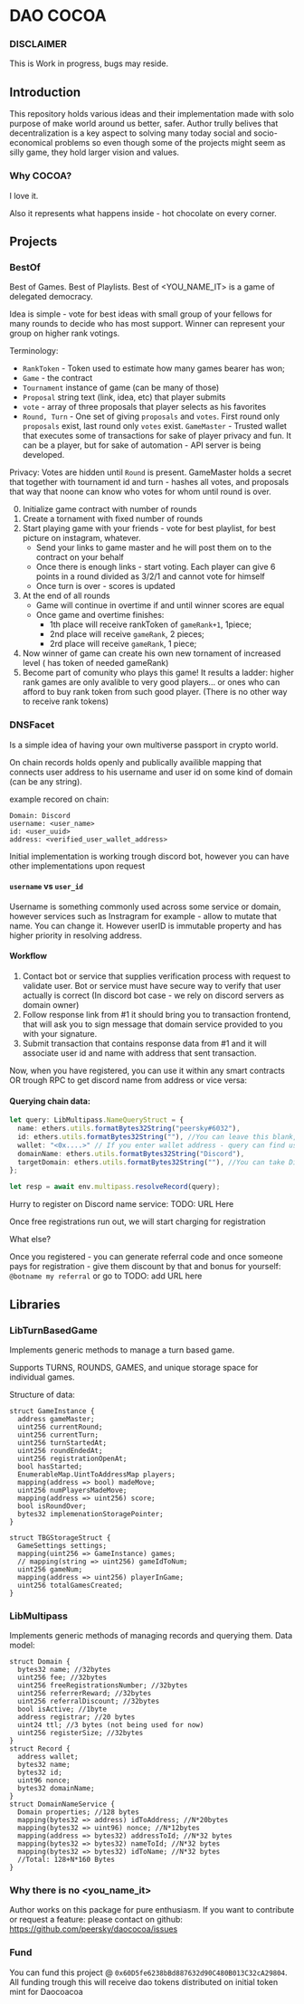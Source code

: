 # DAO COCOA

### DISCLAIMER

This is Work in progress, bugs may reside.

## Introduction

This repository holds various ideas and their implementation made with solo purpose of make world around us better, safer. Author trully belives that decentralization is a key aspect to solving many today social and socio-economical problems so even though some of the projects might seem as silly game, they hold larger vision and values.

### Why COCOA?

I love it.

Also it represents what happens inside - hot chocolate on every corner.

## Projects

### BestOf

Best of Games. Best of Playlists. Best of <YOU_NAME_IT> is a game of delegated democracy.

Idea is simple - vote for best ideas with small group of your fellows for many rounds to decide who has most support. Winner can represent your group on higher rank votings.

Terminology:

- `RankToken` - Token used to estimate how many games bearer has won;
- `Game` - the contract
- `Tournament` instance of game (can be many of those)
- `Proposal` string text (link, idea, etc) that player submits
- `vote` - array of three proposals that player selects as his favorites
- `Round, Turn` - One set of giving `proposals` and `votes`. First round only `proposals` exist, last round only `votes` exist.
  `GameMaster` - Trusted wallet that executes some of transactions for sake of player privacy and fun. It can be a player, but for sake of automation - API server is being developed.

Privacy: Votes are hidden until `Round` is present. GameMaster holds a secret that together with tournament id and turn - hashes all votes, and proposals that way that noone can know who votes for whom until round is over.

0. Initialize game contract with number of rounds
1. Create a tornament with fixed number of rounds
2. Start playing game with your friends - vote for best playlist, for best picture on instagram, whatever.
   - Send your links to game master and he will post them on to the contract on your behalf
   - Once there is enough links - start voting. Each player can give 6 points in a round divided as 3/2/1 and cannot vote for himself
   - Once turn is over - scores is updated
3. At the end of all rounds
   - Game will continue in overtime if and until winner scores are equal
   - Once game and overtime finishes:
     - 1th place will receive rankToken of `gameRank+1`, 1piece;
     - 2nd place will receive `gameRank`, 2 pieces;
     - 2rd place will receive `gameRank`, 1 piece;
4. Now winner of game can create his own new tornament of increased level ( has token of needed gameRank)
5. Become part of comunity who plays this game! It results a ladder: higher rank games are only avalible to very good players... or ones who can afford to buy rank token from such good player. (There is no other way to receive rank tokens)

### DNSFacet

Is a simple idea of having your own multiverse passport in crypto world.

On chain records holds openly and publically availible mapping that connects user address to his username and user id on some kind of domain (can be any string).

example recored on chain:

```
Domain: Discord
username: <user_name>
id: <user_uuid>
address: <verified_user_wallet_address>
```

Initial implementation is working trough discord bot, however you can have other implementations upon request

#### `username` vs `user_id`

Username is something commonly used across some service or domain, however services such as Instragram for example - allow to mutate that name. You can change it. However userID is immutable property and has higher priority in resolving address.

#### Workflow

1. Contact bot or service that supplies verification process with request to validate user. Bot or service must have secure way to verify that user actually is correct (In discord bot case - we rely on discord servers as domain owner)
2. Follow response link from #1 it should bring you to transaction frontend, that will ask you to sign message that domain service provided to you with your signature.
3. Submit transaction that contains response data from #1 and it will associate user id and name with address that sent transaction.

Now, when you have registered, you can use it within any smart contracts OR trough RPC to get discord name from address or vice versa:

#### Querying chain data:

```ts
let query: LibMultipass.NameQueryStruct = {
  name: ethers.utils.formatBytes32String("peersky#6032"),
  id: ethers.utils.formatBytes32String(""), //You can leave this blank, however unique ID is most reliable way - this is immutable id which discord usually does not display to you, but bots do see it though!
  wallet: "<0x....>" // If you enter wallet address - query can find user name and id by it
  domainName: ethers.utils.formatBytes32String("Discord"),
  targetDomain: ethers.utils.formatBytes32String(""), //You can take Discord user id and find his id in other domain by that
};

let resp = await env.multipass.resolveRecord(query);
```

Hurry to register on Discord name service: TODO: URL Here

Once free registrations run out, we will start charging for registration

What else?

Once you registered - you can generate referral code and once someone pays for registration - give them discount by that and bonus for yourself:
`@botname my referral` or go to TODO: add URL here

## Libraries

### LibTurnBasedGame

Implements generic methods to manage a turn based game.

Supports TURNS, ROUNDS, GAMES, and unique storage space for individual games.

Structure of data:

```solidity
struct GameInstance {
  address gameMaster;
  uint256 currentRound;
  uint256 currentTurn;
  uint256 turnStartedAt;
  uint256 roundEndedAt;
  uint256 registrationOpenAt;
  bool hasStarted;
  EnumerableMap.UintToAddressMap players;
  mapping(address => bool) madeMove;
  uint256 numPlayersMadeMove;
  mapping(address => uint256) score;
  bool isRoundOver;
  bytes32 implemenationStoragePointer;
}

struct TBGStorageStruct {
  GameSettings settings;
  mapping(uint256 => GameInstance) games;
  // mapping(string => uint256) gameIdToNum;
  uint256 gameNum;
  mapping(address => uint256) playerInGame;
  uint256 totalGamesCreated;
}

```

### LibMultipass

Implements generic methods of managing records and querying them. Data model:

```solidity
struct Domain {
  bytes32 name; //32bytes
  uint256 fee; //32bytes
  uint256 freeRegistrationsNumber; //32bytes
  uint256 referrerReward; //32bytes
  uint256 referralDiscount; //32bytes
  bool isActive; //1byte
  address registrar; //20 bytes
  uint24 ttl; //3 bytes (not being used for now)
  uint256 registerSize; //32bytes
}
struct Record {
  address wallet;
  bytes32 name;
  bytes32 id;
  uint96 nonce;
  bytes32 domainName;
}
struct DomainNameService {
  Domain properties; //128 bytes
  mapping(bytes32 => address) idToAddress; //N*20bytes
  mapping(bytes32 => uint96) nonce; //N*12bytes
  mapping(address => bytes32) addressToId; //N*32 bytes
  mapping(bytes32 => bytes32) nameToId; //N*32 bytes
  mapping(bytes32 => bytes32) idToName; //N*32 bytes
  //Total: 128+N*160 Bytes
}

```

### Why there is no <you_name_it>

Author works on this package for pure enthusiasm. If you want to contribute or request a feature: please contact on github:
https://github.com/peersky/daococoa/issues

### Fund

You can fund this project @ `0x60D5fe6238bBd887632d90C480B013C32cA29804`. All funding trough this will receive dao tokens distributed on initial token mint for Daocoacoa

